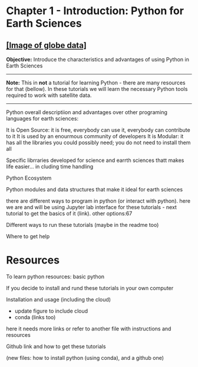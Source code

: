 # Chapter 1 - Introduction: Python for Earth Sciences
## <u>[Image of globe data]</u>
__Objective:__ Introduce the characteristics and advantages of using Python in Earth Sciences

***
__Note:__ This in __not__ a tutorial for learning Python - there are many resources for that (bellow). In these tutorials we will learn the necessary Python tools required to work with satellite data.
***

Python overall descriptiion and advantages over other programing languages for earth sciences:

It is Open Source: it is free, everybody can use it, everybody can contribute to it
It is used by an enourmous community of developers
It is Modular: it has all the libraries you could possibly need; you do not need to install them all

Specific librraries developed for science and earrth sciences thatt makes life easier... in cluding time handling

Python Ecosystem

Python modules and data structures that make it ideal for earth sciences

there are different ways to program in python (or interact with python). here we are and will be using Jupyter lab interface for these tutorials - next tutorial to get the basics of it (link). 
other options:67

Different ways to run these tutorials (maybe in the readme too)

Where to get help

# Resources

To learn python resources: basic python

If you decide to install and rund these tutorials in your own computer

Installation and usage (including the cloud)

- update figure to include cloud
- conda (links too)

here it needs more links or refer to another file with instructions and resources

Github link and how to get these tutorials

(new files: how to install python (using conda), and a github one)